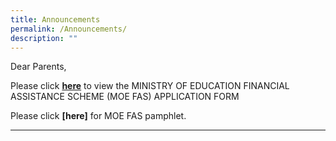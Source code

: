 ```yaml
---
title: Announcements
permalink: /Announcements/
description: ""
---
```

Dear Parents,

  
Please click **[here](/files/MOE%20FAS%20Application%20Form%20(30%20Sep%202020)%20final.pdf)** to view the MINISTRY OF EDUCATION FINANCIAL ASSISTANCE SCHEME (MOE FAS) APPLICATION FORM

Please click **[here]** for MOE FAS pamphlet.

---